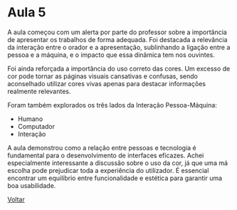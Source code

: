 # Aula 5

A aula começou com um alerta por parte do professor sobre a importância de apresentar os trabalhos de forma adequada.
Foi destacada a relevância da interação entre o orador e a apresentação, sublinhando a ligação entre a pessoa e a máquina, e o impacto que essa dinâmica tem nos ouvintes.

Foi ainda reforçada a importância do uso correto das cores. 
Um excesso de cor pode tornar as páginas visuais cansativas e confusas, sendo aconselhado utilizar cores vivas apenas para destacar informações realmente relevantes.

Foram também explorados os três lados da Interação Pessoa-Máquina:

- Humano
- Computador
- Interação

A aula demonstrou como a relação entre pessoas e tecnologia é fundamental para o desenvolvimento de interfaces eficazes. 
Achei especialmente interessante a discussão sobre o uso da cor, já que uma má escolha pode prejudicar toda a experiência do utilizador.
É essencial encontrar um equilíbrio entre funcionalidade e estética para garantir uma boa usabilidade.


[Voltar](../readme.md)
